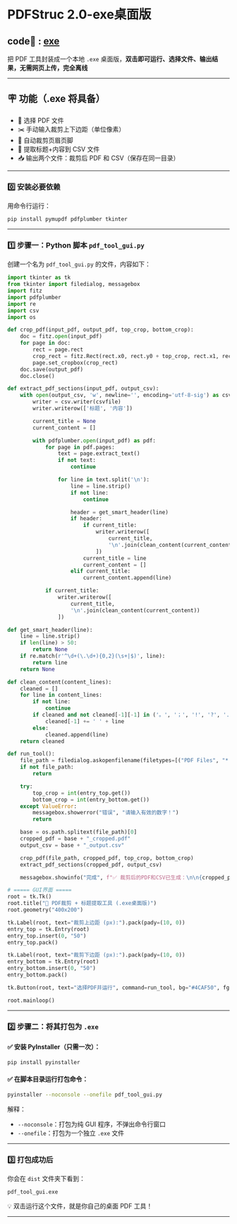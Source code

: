 # PDFStruc 2.0-exe桌面版
## code🔗 : [exe](../code/exe/pdf_tool_gui)
把 PDF 工具封装成一个本地 `.exe` 桌面版，**双击即可运行、选择文件、输出结果，无需网页上传，完全离线**

---

## 🪧 功能（.exe 将具备）

- 📂 选择 PDF 文件  
- ✂️ 手动输入裁剪上下边距（单位像素）  
- 🧠 自动裁剪页眉页脚  
- 📑 提取标题+内容到 CSV 文件  
- 📥 输出两个文件：裁剪后 PDF 和 CSV（保存在同一目录）

---

### 0️⃣ 安装必要依赖

用命令行运行：

```bash
pip install pymupdf pdfplumber tkinter
```

---

### 1️⃣ 步骤一：Python 脚本 `pdf_tool_gui.py`

创建一个名为 `pdf_tool_gui.py` 的文件，内容如下：

```python
import tkinter as tk
from tkinter import filedialog, messagebox
import fitz
import pdfplumber
import re
import csv
import os

def crop_pdf(input_pdf, output_pdf, top_crop, bottom_crop):
    doc = fitz.open(input_pdf)
    for page in doc:
        rect = page.rect
        crop_rect = fitz.Rect(rect.x0, rect.y0 + top_crop, rect.x1, rect.y1 - bottom_crop)
        page.set_cropbox(crop_rect)
    doc.save(output_pdf)
    doc.close()

def extract_pdf_sections(input_pdf, output_csv):
    with open(output_csv, 'w', newline='', encoding='utf-8-sig') as csvfile:
        writer = csv.writer(csvfile)
        writer.writerow(['标题', '内容'])

        current_title = None
        current_content = []

        with pdfplumber.open(input_pdf) as pdf:
            for page in pdf.pages:
                text = page.extract_text()
                if not text:
                    continue

                for line in text.split('\n'):
                    line = line.strip()
                    if not line:
                        continue

                    header = get_smart_header(line)
                    if header:
                        if current_title:
                            writer.writerow([
                                current_title,
                                '\n'.join(clean_content(current_content))
                            ])
                        current_title = line
                        current_content = []
                    elif current_title:
                        current_content.append(line)

            if current_title:
                writer.writerow([
                    current_title,
                    '\n'.join(clean_content(current_content))
                ])

def get_smart_header(line):
    line = line.strip()
    if len(line) > 50:
        return None
    if re.match(r'^\d+(\.\d+){0,2}(\s+|$)', line):
        return line
    return None

def clean_content(content_lines):
    cleaned = []
    for line in content_lines:
        if not line:
            continue
        if cleaned and not cleaned[-1][-1] in ('。', '；', '!', '?', '.', '”'):
            cleaned[-1] += ' ' + line
        else:
            cleaned.append(line)
    return cleaned

def run_tool():
    file_path = filedialog.askopenfilename(filetypes=[("PDF Files", "*.pdf")])
    if not file_path:
        return

    try:
        top_crop = int(entry_top.get())
        bottom_crop = int(entry_bottom.get())
    except ValueError:
        messagebox.showerror("错误", "请输入有效的数字！")
        return

    base = os.path.splitext(file_path)[0]
    cropped_pdf = base + "_cropped.pdf"
    output_csv = base + "_output.csv"

    crop_pdf(file_path, cropped_pdf, top_crop, bottom_crop)
    extract_pdf_sections(cropped_pdf, output_csv)

    messagebox.showinfo("完成", f"✅ 裁剪后的PDF和CSV已生成：\n\n{cropped_pdf}\n{output_csv}")

# ===== GUI界面 =====
root = tk.Tk()
root.title("📄 PDF裁剪 + 标题提取工具 (.exe桌面版)")
root.geometry("400x200")

tk.Label(root, text="裁剪上边距 (px):").pack(pady=(10, 0))
entry_top = tk.Entry(root)
entry_top.insert(0, "50")
entry_top.pack()

tk.Label(root, text="裁剪下边距 (px):").pack(pady=(10, 0))
entry_bottom = tk.Entry(root)
entry_bottom.insert(0, "50")
entry_bottom.pack()

tk.Button(root, text="选择PDF并运行", command=run_tool, bg="#4CAF50", fg="white").pack(pady=20)

root.mainloop()
```

---

### 2️⃣ 步骤二：将其打包为 `.exe`

#### ✅ 安装 PyInstaller（只需一次）：

```bash
pip install pyinstaller
```

#### ✅ 在脚本目录运行打包命令：

```bash
pyinstaller --noconsole --onefile pdf_tool_gui.py
```

解释：

- `--noconsole`：打包为纯 GUI 程序，不弹出命令行窗口  
- `--onefile`：打包为一个独立 `.exe` 文件

---

### 3️⃣ 打包成功后

你会在 `dist` 文件夹下看到：

```
pdf_tool_gui.exe
```

💡 双击运行这个文件，就是你自己的桌面 PDF 工具！

---

